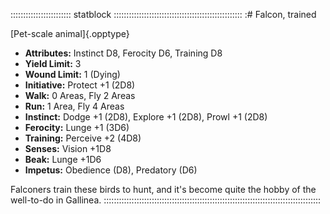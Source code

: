 :::::::::::::::::::::::: statblock :::::::::::::::::::::::::::::::::::::::::::::::::::
:# Falcon, trained

[Pet-scale animal]{.opptype}

- **Attributes:** Instinct D8, Ferocity D6, Training D8
- **Yield Limit:** 3
- **Wound Limit:** 1 (Dying)
- **Initiative:** Protect +1 (2D8)
- **Walk:** 0 Areas, Fly 2 Areas
- **Run:** 1 Area, Fly 4 Areas
- **Instinct:** Dodge +1 (2D8), Explore +1 (2D8), Prowl +1 (2D8)
- **Ferocity:** Lunge +1 (3D6)
- **Training:** Perceive +2 (4D8)
- **Senses:** Vision +1D8
- **Beak:** Lunge +1D6
- **Impetus:** Obedience (D8), Predatory (D6)

Falconers train these birds to hunt, and it's become quite the hobby of
the well-to-do in Gallinea.
::::::::::::::::::::::::::::::::::::::::::::::::::::::::::::::::::::::::::::::::::::::

